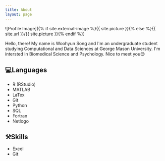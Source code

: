 ```yaml
---
title: About
layout: page
---
```

![Profile Image]({% if site.external-image %}{{ site.picture }}{% else %}{{ site.url }}/{{ site.picture }}{% endif %})

<p>Hello, there! My name is Woohyun Song and I'm an undergraduate student studying Computational and Data Sciences at George Mason University. I'm intersted in Biomedical Science and Psychology. Nice to meet you😊 </p>


<h2>💻Languages</h2>

<ul class="languages-list">
	<li>R (RStudio)</li>
	<li>MATLAB</li>
	<li>LaTex</li>
	<li>Git</li>
	<li>Python</li>
	<li>SQL</li>
	<li>Fortran</li>
	<li>Netlogo</li>
</ul>

<h2>⚒️Skills</h2>

<ul class="skills-list">
	<li>Excel</li>
	<li>Git</li>
</ul>


